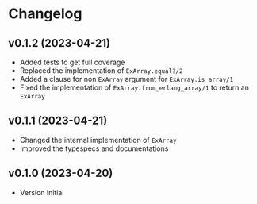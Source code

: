 # Changelog

## v0.1.2 (2023-04-21)

- Added tests to get full coverage
- Replaced the implementation of `ExArray.equal?/2`
- Added a clause for non `ExArray` argument for `ExArray.is_array/1`
- Fixed the implementation of `ExArray.from_erlang_array/1` to return an `ExArray`

## v0.1.1 (2023-04-21)

- Changed the internal implementation of `ExArray`
- Improved the typespecs and documentations

## v0.1.0 (2023-04-20)

- Version initial
